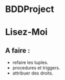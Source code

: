 # BDDProject
Lisez-Moi
================
A faire :
-----------
  * refaire les tuples.
  * procedures et triggers.
  * attribuer des droits.
